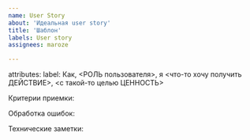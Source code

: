 ```yaml
---
name: User Story
about: 'Идеальная user story'
title: 'Шаблон'
labels: User story
assignees: maroze

---
```

attributes:
 label: Как, <РОЛЬ пользователя>, я <что-то хочу получить ДЕЙСТВИЕ>, <с такой-то целью ЦЕННОСТЬ>

Критерии приемки:

Обработка ошибок:

Технические заметки:
